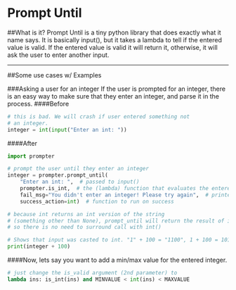 <b>Prompt Until</b>
===================


##What is it?
Prompt Until is a tiny python library that does exactly what it name says. It is basically input(), but it takes a lambda to tell if the entered value is valid. If the entered value is valid it will return it, otherwise, it will ask the user to enter another input.

------------------------

##Some use cases w/ Examples

###Asking a user for an integer
If the user is prompted for an integer, there is an easy way to make sure that they enter an integer, and parse it in the process.
####Before
```python
# this is bad. We will crash if user entered something not
# an integer.
integer = int(input("Enter an int: "))
```
####After
```python
import prompter

# prompt the user until they enter an integer
integer = prompter.prompt_until(
    "Enter an int: ",  # passed to input()
    prompter.is_int,  # the (lambda) function that evaluates the entered info
    fail_msg="You didn't enter an integer! Please try again",  # printed when not an int
    success_action=int)  # function to run on success

# because int returns an int version of the string
# (something other than None), prompt_until will return the result of int(input),
# so there is no need to surround call with int()

# Shows that input was casted to int. "1" + 100 = "1100", 1 + 100 = 101
print(integer + 100)
```

####Now, lets say you want to add a min/max value for the entered integer.
```python
# just change the is_valid argument (2nd parameter) to 
lambda ins: is_int(ins) and MINVALUE < int(ins) < MAXVALUE
```
